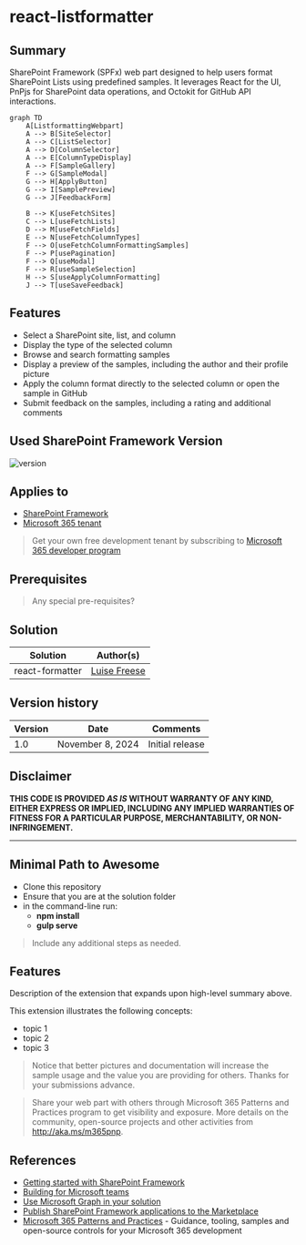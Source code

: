 # react-listformatter

## Summary

 SharePoint Framework (SPFx) web part designed to help users format SharePoint Lists using predefined samples. It leverages React for the UI, PnPjs for SharePoint data operations, and Octokit for GitHub API interactions.

```mermaid
graph TD
    A[ListformattingWebpart]
    A --> B[SiteSelector]
    A --> C[ListSelector]
    A --> D[ColumnSelector]
    A --> E[ColumnTypeDisplay]
    A --> F[SampleGallery]
    F --> G[SampleModal]
    G --> H[ApplyButton]
    G --> I[SamplePreview]
    G --> J[FeedbackForm]

    B --> K[useFetchSites]
    C --> L[useFetchLists]
    D --> M[useFetchFields]
    E --> N[useFetchColumnTypes]
    F --> O[useFetchColumnFormattingSamples]
    F --> P[usePagination]
    F --> Q[useModal]
    F --> R[useSampleSelection]
    H --> S[useApplyColumnFormatting]
    J --> T[useSaveFeedback]
```

## Features

- Select a SharePoint site, list, and column
- Display the type of the selected column
- Browse and search formatting samples
- Display a preview of the samples, including the author and their profile picture
- Apply the column format directly to the selected column or open the sample in GitHub
- Submit feedback on the samples, including a rating and additional comments

## Used SharePoint Framework Version

![version](https://img.shields.io/badge/version-1.20.0-green.svg)

## Applies to

- [SharePoint Framework](https://aka.ms/spfx)
- [Microsoft 365 tenant](https://docs.microsoft.com/sharepoint/dev/spfx/set-up-your-developer-tenant)

> Get your own free development tenant by subscribing to [Microsoft 365 developer program](http://aka.ms/o365devprogram)

## Prerequisites

> Any special pre-requisites?

## Solution

| Solution    | Author(s)                                               |
| ----------- | ------------------------------------------------------- |
| react-formatter | [Luise Freese](https://linkedin.com/in/luisefreese) |

## Version history

| Version | Date             | Comments        |
| ------- | ---------------- | --------------- |
| 1.0     | November 8, 2024 | Initial release |

## Disclaimer

**THIS CODE IS PROVIDED _AS IS_ WITHOUT WARRANTY OF ANY KIND, EITHER EXPRESS OR IMPLIED, INCLUDING ANY IMPLIED WARRANTIES OF FITNESS FOR A PARTICULAR PURPOSE, MERCHANTABILITY, OR NON-INFRINGEMENT.**

---

## Minimal Path to Awesome

- Clone this repository
- Ensure that you are at the solution folder
- in the command-line run:
  - **npm install**
  - **gulp serve**

> Include any additional steps as needed.

## Features

Description of the extension that expands upon high-level summary above.

This extension illustrates the following concepts:

- topic 1
- topic 2
- topic 3

> Notice that better pictures and documentation will increase the sample usage and the value you are providing for others. Thanks for your submissions advance.

> Share your web part with others through Microsoft 365 Patterns and Practices program to get visibility and exposure. More details on the community, open-source projects and other activities from http://aka.ms/m365pnp.

## References

- [Getting started with SharePoint Framework](https://docs.microsoft.com/en-us/sharepoint/dev/spfx/set-up-your-developer-tenant)
- [Building for Microsoft teams](https://docs.microsoft.com/en-us/sharepoint/dev/spfx/build-for-teams-overview)
- [Use Microsoft Graph in your solution](https://docs.microsoft.com/en-us/sharepoint/dev/spfx/web-parts/get-started/using-microsoft-graph-apis)
- [Publish SharePoint Framework applications to the Marketplace](https://docs.microsoft.com/en-us/sharepoint/dev/spfx/publish-to-marketplace-overview)
- [Microsoft 365 Patterns and Practices](https://aka.ms/m365pnp) - Guidance, tooling, samples and open-source controls for your Microsoft 365 development
